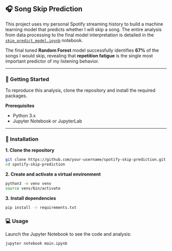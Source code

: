## 🎧 Song Skip Prediction

This project uses my personal Spotify streaming history to build a machine learning model that predicts whether I will skip a song. The entire analysis from data processing to the final model interpretation is detailed in the [`skip_predict_model.ipynb`](skip_predict_model.ipynb) notebook.

The final tuned **Random Forest** model successfully identifies **67%** of the songs I would skip, revealing that **repetition fatigue** is the single most important predictor of my listening behavior.

---

### 🚀 Getting Started

To reproduce this analysis, clone the repository and install the required packages.

**Prerequisites**
- Python 3.x  
- Jupyter Notebook or JupyterLab  

---

### 🧩 Installation

**1. Clone the repository**
```bash
git clone https://github.com/your-username/spotify-skip-prediction.git
cd spotify-skip-prediction
```

**2. Create and activate a virtual environment**
```bash
python3 -m venv venv
source venv/bin/activate
```

**3. Install dependencies**
```bash
pip install -r requirements.txt
```

### 💻 Usage
Launch the Jupyter Notebook to see the code and analysis:
```bash
jupyter notebook main.ipynb
```